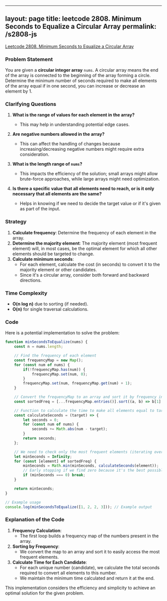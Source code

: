 
---
layout: page
title: leetcode 2808. Minimum Seconds to Equalize a Circular Array
permalink: /s2808-js
---
[Leetcode 2808. Minimum Seconds to Equalize a Circular Array](https://algoadvance.github.io/algoadvance/l2808)
### Problem Statement

You are given a **circular integer array** `nums`. A circular array means the end of the array is connected to the beginning of the array forming a circle. Determine the minimum number of seconds required to make all elements of the array equal if in one second, you can increase or decrease an element by 1.

### Clarifying Questions

1. **What is the range of values for each element in the array?**
   - This may help in understanding potential edge cases.

2. **Are negative numbers allowed in the array?**
   - This can affect the handling of changes because increasing/decreasing negative numbers might require extra consideration.

3. **What is the length range of `nums`?**
   - This impacts the efficiency of the solution; small arrays might allow brute-force approaches, while large arrays might need optimization.

4. **Is there a specific value that all elements need to reach, or is it only necessary that all elements are the same?**
   - Helps in knowing if we need to decide the target value or if it's given as part of the input.

### Strategy

1. **Calculate frequency**: Determine the frequency of each element in the array. 
2. **Determine the majority element**: The majority element (most frequent element) will, in most cases, be the optimal element for which all other elements should be targeted to change.
3. **Calculate minimum seconds**:
    - For each element, calculate the cost (in seconds) to convert it to the majority element or other candidates.
    - Since it's a circular array, consider both forward and backward directions.

### Time Complexity

- **O(n log n)** due to sorting (if needed).
- **O(n)** for single traversal calculations.

### Code

Here is a potential implementation to solve the problem:

```javascript
function minSecondsToEqualize(nums) {
    const n = nums.length;

    // Find the frequency of each element
    const frequencyMap = new Map();
    for (const num of nums) {
        if(!frequencyMap.has(num)) {
            frequencyMap.set(num, 0);
        }
        frequencyMap.set(num, frequencyMap.get(num) + 1);
    }

    // Convert the frequencyMap to an array and sort it by frequency in descending order
    const sortedFreq = [...frequencyMap.entries()].sort((a, b) => b[1] - a[1]);

    // Function to calculate the time to make all elements equal to target
    const calculateSeconds = (target) => {
        let seconds = 0;
        for (const num of nums) {
            seconds += Math.abs(num - target);
        }
        return seconds;
    };

    // We need to check only the most frequent elements (iterating over sortedFreq limited to the unique number of elements)
    let minSeconds = Infinity;
    for (const [element] of sortedFreq) {
        minSeconds = Math.min(minSeconds, calculateSeconds(element));
        // Early stopping if we find zero because it's the best possible scenario
        if (minSeconds === 0) break;
    }

    return minSeconds;
}

// Example usage
console.log(minSecondsToEqualize([1, 2, 2, 3])); // Example output
```

### Explanation of the Code

1. **Frequency Calculation**:
   - The first loop builds a frequency map of the numbers present in the array.
2. **Sorting by Frequency**:
   - We convert the map to an array and sort it to easily access the most frequent elements.
3. **Calculate Time for Each Candidate**:
   - For each unique number (candidate), we calculate the total seconds required to convert all elements to this number.
   - We maintain the minimum time calculated and return it at the end.

This implementation considers the efficiency and simplicity to achieve an optimal solution for the given problem.